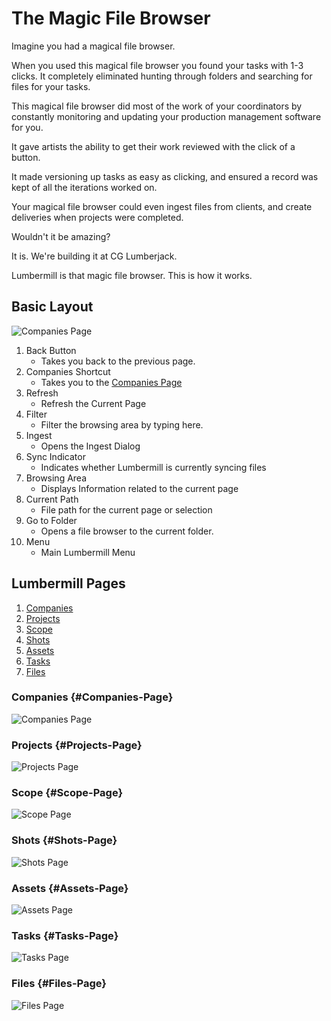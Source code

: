 # The Magic File Browser

Imagine you had a magical file browser.  

When you used this magical file browser you found your tasks with 1-3 clicks.  It completely eliminated hunting through folders and searching for files for your tasks.  

This magical file browser did most of the work of your coordinators by constantly monitoring and updating your production management software for you.

It gave artists the ability to get their work reviewed with the click of a button.

It made versioning up tasks as easy as clicking, and ensured a record was kept of all the iterations worked on.

Your magical file browser could even ingest files from clients, and create deliveries when projects were completed.  

Wouldn't it be amazing?

It is.  We're building it at CG Lumberjack. 

Lumbermill is that magic file browser.   This is how it works. 

## Basic Layout

![Companies Page](Key.png)

1) Back Button
    * Takes you back to the previous page.
2) Companies Shortcut
    * Takes you to the [Companies Page](#Companies-Page)
3) Refresh
    * Refresh the Current Page
4) Filter
    * Filter the browsing area by typing here.
5) Ingest
    * Opens the Ingest Dialog
6) Sync Indicator
    * Indicates whether Lumbermill is currently syncing files
7) Browsing Area
    * Displays Information related to the current page
8) Current Path
    * File path for the current page or selection
9) Go to Folder
    * Opens a file browser to the current folder.
10) Menu
    * Main Lumbermill Menu

## Lumbermill Pages

1) [Companies](#Companies-Page)
2) [Projects](#Projects-Page)
3) [Scope](#Scope-Page)
4) [Shots](#Shots-Page)
5) [Assets](#Assets-Page)
6) [Tasks](#Tasks-Page)
7) [Files](#Files-Page)

### Companies {#Companies-Page}

![Companies Page](Companies.png) 

### Projects {#Projects-Page}

![Projects Page](Projects.png) 

### Scope {#Scope-Page}

![Scope Page](Scope.png) 

### Shots {#Shots-Page}

![Shots Page](Shots-View.png) 

### Assets {#Assets-Page}

![Assets Page](Assets-Page.png) 

### Tasks {#Tasks-Page}

![Tasks Page](Shots-Task-View.png) 

### Files {#Files-Page}

![Files Page](Comp-FilesA.png) 
